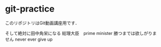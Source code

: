 # git-practice
このリポジトリはGit動画講座用です．

そして絶対に田中角栄になる
総理大臣　prime minister
勝つまでは欲しがりません
never ever give up


